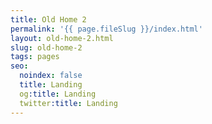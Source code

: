 ```yaml
---
title: Old Home 2
permalink: '{{ page.fileSlug }}/index.html'
layout: old-home-2.html
slug: old-home-2
tags: pages
seo:
  noindex: false
  title: Landing
  og:title: Landing
  twitter:title: Landing
---
```



